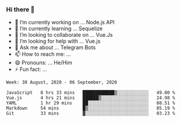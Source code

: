 ### Hi there 👋

- 🔭 I’m currently working on ... Node.js API
- 🌱 I’m currently learning ... Sequelize
- 👯 I’m looking to collaborate on ... Vue.Js
- 🤔 I’m looking for help with ... Vue.js
- 💬 Ask me about ... Telegram Bots 
- 📫 How to reach me: ... 
- 😄 Pronouns: ... He/Him
- ⚡ Fun fact: ... 


<!--START_SECTION:waka-->
```text
Week: 30 August, 2020 - 06 September, 2020

JavaScript   8 hrs 33 mins   ████████████▒░░░░░░░░░░░░   49.00 % 
Vue.js       4 hrs 21 mins   ██████▒░░░░░░░░░░░░░░░░░░   24.98 % 
YAML         1 hr 29 mins    ██░░░░░░░░░░░░░░░░░░░░░░░   08.51 % 
Markdown     54 mins         █▒░░░░░░░░░░░░░░░░░░░░░░░   05.19 % 
Git          33 mins         ▓░░░░░░░░░░░░░░░░░░░░░░░░   03.23 % 
```
<!--END_SECTION:waka-->

<!--
**therealstein/therealstein** is a ✨ _special_ ✨ repository because its `README.md` (this file) appears on your GitHub profile.

Here are some ideas to get you started:

- 🔭 I’m currently working on ...
- 🌱 I’m currently learning ...
- 👯 I’m looking to collaborate on ...
- 🤔 I’m looking for help with ...
- 💬 Ask me about ...
- 📫 How to reach me: ...
- 😄 Pronouns: ...
- ⚡ Fun fact: ...
-->
